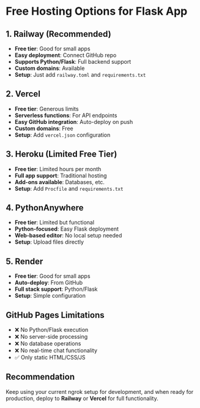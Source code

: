 # Free Hosting Options for Flask App

## 1. Railway (Recommended)
- **Free tier**: Good for small apps
- **Easy deployment**: Connect GitHub repo
- **Supports Python/Flask**: Full backend support
- **Custom domains**: Available
- **Setup**: Just add `railway.toml` and `requirements.txt`

## 2. Vercel
- **Free tier**: Generous limits
- **Serverless functions**: For API endpoints
- **Easy GitHub integration**: Auto-deploy on push
- **Custom domains**: Free
- **Setup**: Add `vercel.json` configuration

## 3. Heroku (Limited Free Tier)
- **Free tier**: Limited hours per month
- **Full app support**: Traditional hosting
- **Add-ons available**: Databases, etc.
- **Setup**: Add `Procfile` and `requirements.txt`

## 4. PythonAnywhere
- **Free tier**: Limited but functional
- **Python-focused**: Easy Flask deployment
- **Web-based editor**: No local setup needed
- **Setup**: Upload files directly

## 5. Render
- **Free tier**: Good for small apps
- **Auto-deploy**: From GitHub
- **Full stack support**: Python/Flask
- **Setup**: Simple configuration

## GitHub Pages Limitations
- ❌ No Python/Flask execution
- ❌ No server-side processing
- ❌ No database operations
- ❌ No real-time chat functionality
- ✅ Only static HTML/CSS/JS

## Recommendation
Keep using your current ngrok setup for development, and when ready for production, deploy to **Railway** or **Vercel** for full functionality.
